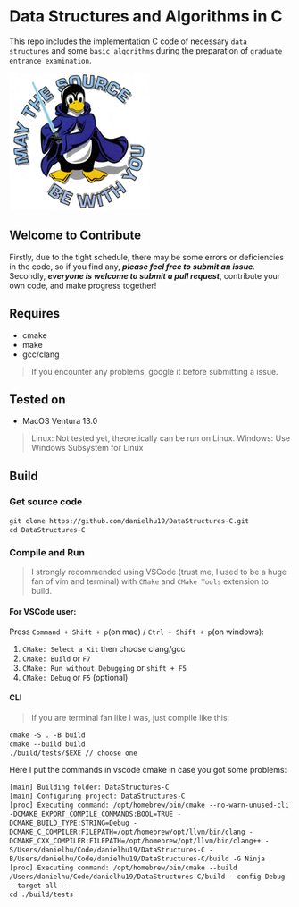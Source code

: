 # Data Structures and Algorithms in C

This repo includes the implementation C code of necessary `data structures` and some `basic algorithms` during the preparation of `graduate entrance examination`.

<img src="https://raw.githubusercontent.com/danielhu19/mypicgocloud/master/img/202304172032097.jpeg" width="50%" height="50%">

## Welcome to Contribute

Firstly, due to the tight schedule, there may be some errors or deficiencies in the code, so if you find any, **_please feel free to submit an issue_**.
Secondly, **_everyone is welcome to submit a pull request_**, contribute your own code, and make progress together!

## Requires

- cmake
- make
- gcc/clang

> If you encounter any problems, google it before submitting a issue.

## Tested on

- MacOS Ventura 13.0

> Linux: Not tested yet, theoretically can be run on Linux.
> Windows: Use Windows Subsystem for Linux

## Build

### Get source code

```shell
git clone https://github.com/danielhu19/DataStructures-C.git
cd DataStructures-C
```

### Compile and Run

> I strongly recommended using VSCode (trust me, I used to be a huge fan of vim and terminal) with `CMake` and `CMake Tools` extension to build.

#### For VSCode user:

Press `Command + Shift + p`(on mac) / `Ctrl + Shift + p`(on windows):

1. `CMake: Select a Kit` then choose clang/gcc
2. `CMake: Build` or `F7`
3. `CMake: Run without Debugging` or `shift + F5`
4. `CMake: Debug` or `F5` (optional)

#### CLI

> If you are terminal fan like I was, just compile like this:

```shell
cmake -S . -B build
cmake --build build
./build/tests/$EXE // choose one
```

Here I put the commands in vscode cmake in case you got some problems:

```shell
[main] Building folder: DataStructures-C
[main] Configuring project: DataStructures-C
[proc] Executing command: /opt/homebrew/bin/cmake --no-warn-unused-cli -DCMAKE_EXPORT_COMPILE_COMMANDS:BOOL=TRUE -DCMAKE_BUILD_TYPE:STRING=Debug -DCMAKE_C_COMPILER:FILEPATH=/opt/homebrew/opt/llvm/bin/clang -DCMAKE_CXX_COMPILER:FILEPATH=/opt/homebrew/opt/llvm/bin/clang++ -S/Users/danielhu/Code/danielhu19/DataStructures-C -B/Users/danielhu/Code/danielhu19/DataStructures-C/build -G Ninja
[proc] Executing command: /opt/homebrew/bin/cmake --build /Users/danielhu/Code/danielhu19/DataStructures-C/build --config Debug --target all --
cd ./build/tests
```
